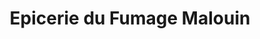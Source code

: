 ---
title: "Epicerie du Fumage Malouin"
url: /saint-malo/epicerie-du-fumage-malouin/
shop: Feinkost
---